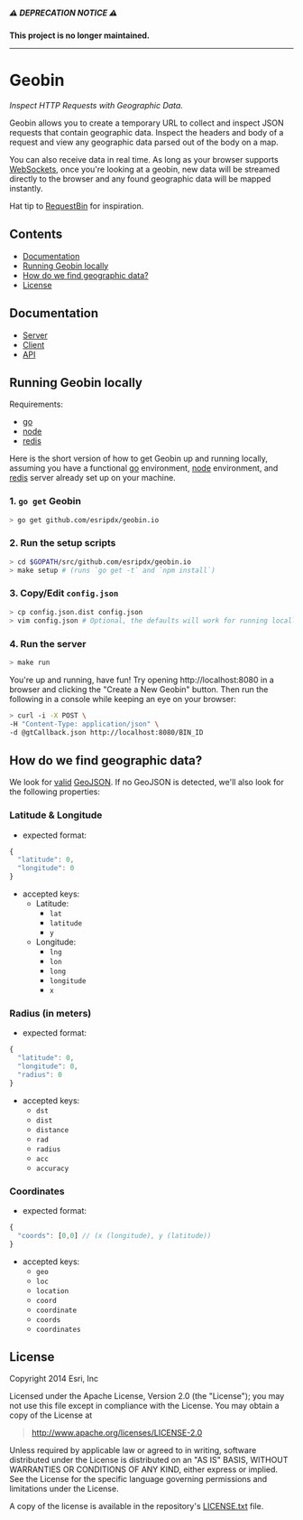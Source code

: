 ##### ⚠️ DEPRECATION NOTICE ⚠️

**This project is no longer maintained.**

---

# Geobin

_Inspect HTTP Requests with Geographic Data._

Geobin allows you to create a temporary URL to collect and inspect JSON requests that contain geographic data. Inspect the headers and body of a request and view any geographic data parsed out of the body on a map.

You can also receive data in real time. As long as your browser supports [WebSockets], once you're looking at a geobin, new data will be streamed directly to the browser and any found geographic data will be mapped instantly.

Hat tip to [RequestBin] for inspiration.

## Contents

* [Documentation]
* [Running Geobin locally]
* [How do we find geographic data?]
* [License]

## Documentation

* [Server]
* [Client]
* [API]

## Running Geobin locally

Requirements:

* [go]
* [node]
* [redis]

Here is the short version of how to get Geobin up and running locally, assuming you have a functional [go] environment, [node] environment, and [redis] server already set up on your machine.

### 1. `go get` Geobin

```bash
> go get github.com/esripdx/geobin.io
```

### 2. Run the setup scripts

```bash
> cd $GOPATH/src/github.com/esripdx/geobin.io
> make setup # (runs `go get -t` and `npm install`)
```

### 3. Copy/Edit `config.json`

```bash
> cp config.json.dist config.json
> vim config.json # Optional, the defaults will work for running locally and connecting to a local redis on the default port
```

### 4. Run the server

```bash
> make run
```

You're up and running, have fun! Try opening http://localhost:8080 in a browser and clicking the "Create a New Geobin" button. Then run the following in a console while keeping an eye on your browser:

```bash
> curl -i -X POST \
-H "Content-Type: application/json" \
-d @gtCallback.json http://localhost:8080/BIN_ID
```

## How do we find geographic data?

We look for [valid](http://geojsonlint.com) [GeoJSON]. If no GeoJSON is detected, we'll also look for the following properties:

### Latitude & Longitude

* expected format:

```javascript
{
  "latitude": 0,
  "longitude": 0
}
```

* accepted keys:
  * Latitude:
    * `lat`
    * `latitude`
    * `y`
  * Longitude:
    * `lng`
    * `lon`
    * `long`
    * `longitude`
    * `x`


### Radius (in meters)

* expected format:

```javascript
{
  "latitude": 0,
  "longitude": 0,
  "radius": 0
}
```

* accepted keys:
  * `dst`
  * `dist`
  * `distance`
  * `rad`
  * `radius`
  * `acc`
  * `accuracy`

### Coordinates

* expected format:

```javascript
{
  "coords": [0,0] // (x (longitude), y (latitude))
}
```

* accepted keys:
  * `geo`
  * `loc`
  * `location`
  * `coord`
  * `coordinate`
  * `coords`
  * `coordinates`

## License

Copyright 2014 Esri, Inc

Licensed under the Apache License, Version 2.0 (the "License");
you may not use this file except in compliance with the License.
You may obtain a copy of the License at

> http://www.apache.org/licenses/LICENSE-2.0

Unless required by applicable law or agreed to in writing, software
distributed under the License is distributed on an "AS IS" BASIS,
WITHOUT WARRANTIES OR CONDITIONS OF ANY KIND, either express or implied.
See the License for the specific language governing permissions and
limitations under the License.

A copy of the license is available in the repository's [LICENSE.txt] file.

[Documentation]: #documentation
[Running Geobin locally]: #running-geobin-locally
[How do we find geographic data?]: #how-do-we-find-geographic-data
[GeoJSON]: http://geojson.org/geojson-spec.html
[WebSockets]: http://caniuse.com/websockets
[RequestBin]: http://requestb.in
[go]: http://golang.org
[Server]: static/doc/server.md
[Client]: static/doc/client.md
[API]: static/doc/api.md
[redis]: http://redis.io
[node]: http://nodejs.org
[License]: #license
[LICENSE.txt]: LICENSE.txt
